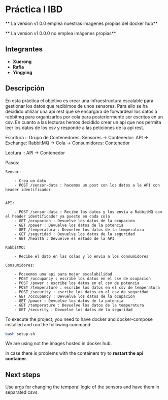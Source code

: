 # Práctica I IBD

** La version v1.0.0 emplea nuestras imagenes propias del docker hub**

** La version v1.0.0.0 no emplea imágenes propias**

## Integrantes
- **Xuerong**
- **Rafia**
- **Yingying**


## Descripción
En esta práctica el objetivo es crear una infraestructura escalable para gestionar los datos que recibimos de unos sensores. Para ello se ha decidido utilizar una api rest que se encargara de forwardear los datos a rabbitmq para organizarlos por cola para posteriormente ser escritos en un csv. En cuanto a las lecturas hemos decidido crear un api que nos permita leer los datos de los csv y responde a las peticiones de la api rest.


Escritura :: Grupo de Contenedores: Sensores -> Contenedor: API -> Exchange: RabbitMQ -> Cola -> Consumidores: Contenedor 

Lectura :: API -> Contenedor

Pasos:

    Sensor:

        - Crea un dato
        - POST /sensor-data : hacemos un post con los datos a la API con header identificador

    
    API:
        
        - POST /sensor-data : Recibe los datos y los envia a RabbitMQ con el header identificador ya puesto en cada cola
        - GET /ocupacion : Devuelve los datos de la ocupacion
        - GET /power : Devuelve los datos de la potencia
        - GET /temperatura : Devuelve los datos de la temperatura
        - GET /seguridad : Devuelve los datos de la seguridad
        - GET /health : Devuelve el estado de la API
    
    RabbitMQ:

        - Recibe el dato en las colas y lo envia a los consumidores

    Consumidores:
    
        - Poseemos una api para mejor escalabilidad
        - POST /occupancy : escribe los datos en el csv de ocupacion
        - POST /power : escribe los datos en el csv de potencia
        - POST /temperature : escribe los datos en el csv de temperatura
        - POST /security : escribe los datos en el csv de seguridad
        - GET /occupancy : Devuelve los datos de la ocupacion
        - GET /power : Devuelve los datos de la potencia
        - GET /temperature : Devuelve los datos de la temperatura
        - GET /security : Devuelve los datos de la seguridad


To execute the project, you need to have docker and docker-compose installed and run the following command:

```bash
bash setup.sh
```

We are using not the images hosted in docker hub.

In case there is problems with the containers try to **restart the api container**.


## Next steps

Use args for changing the temporal logic of the sensors and have them in separated csvs
